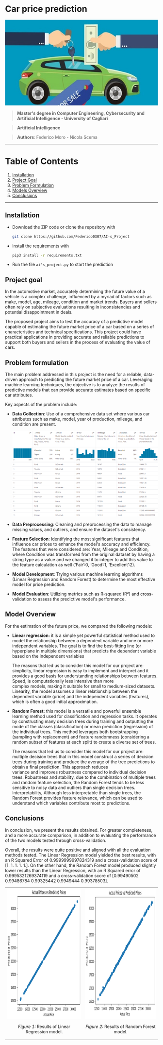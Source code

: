 # Car price prediction

<p align="center"> 
  <img src="/graphics and presentation/dataset-cover.jpg" alt="Car price prediction" height="282px" width="637">
</p>


> **Master's degree in Computer Engineering, Cybersecurity and Artificial Intelligence - University of Cagliari**

> **Artificial Intelligence**

> **Authors**: Federico Moro - Nicola Scema


***
# Table of Contents
1. [Installation](#installation)
2. [Project Goal](#project-goal)
3. [Problem Formulation](#problem-formulation)
4. [Models Overview](#model-overview)
5. [Conclusions](#conclusions)

***

## Installation

- Download the ZIP code or clone the repository with
  ```bash
  git clone https://github.com/Federico0307/AI-s_Project
  ```
- Install the requirements with

  ```bash
  pip3 install -r requirements.txt
  ```
- Run the file `ai's_project.py` to start the prediction

## Project goal

In the automotive market, accurately determining the future value of a vehicle is a complex challenge, influenced by a myriad of factors such as make, model, age, mileage, condition and market trends. Buyers and sellers often rely on subjective evaluations resulting in inconsistencies and potential disappointment in deals.

The proposed project aims to test the accuracy of a predictive model capable of estimating the future market price of a car based on a series of characteristics and technical specifications. This project could have practical applications in providing accurate and reliable predictions to support both buyers and sellers in the process of evaluating the value of cars.

## Problem formulation

The main problem addressed in this project is the need for a reliable, data-driven approach to predicting the future market price of a car. Leveraging machine learning techniques, the objective is to analyze the results of predictive models that can provide accurate estimates based on specific car attributes.

Key aspects of the problem include:

* **Data Collection**: Use of a comprehensive data set where various car attributes such as make, model, year of production, mileage, and condition are present.
  <p align="center"> 
  <img src="/graphics and presentation/dataset_example.png" alt="dataset" height="282px" width="637">
</p>

* **Data Preprocessing**: Cleaning and preprocessing the data to manage missing values, and outliers, and ensure the dataset's consistency.

* **Feature Selection**: Identifying the most significant features that influence car prices to enhance the model's accuracy and efficiency. The features that were considered are: Year, Mileage and Condition, where Condition was transformed from the original dataset by having a string type as a value and we changed it to integer to add this value to the feature calculation as well (‘Fair’:0, ‘Good’:1, ‘Excellent’:2).

* **Model Development**: Trying various machine learning algorithms (Linear Regression and Random Forest) to determine the most effective model for price prediction.

* **Model Evaluation**: Utilizing metrics such as R-squared (R²) and cross-validation to assess the predictive model's performance.

## Model Overview
For the estimation of the future price, we compared the following models:

* **Linear regression:** it is a simple yet powerful statistical method used to model the relationship between a dependent variable and one or more independent variables. The goal is to find the best-fitting line (or hyperplane in multiple dimensions) that predicts the dependent variable based on the independent variables

  The reasons that led us to consider this model for our project are: simplicity, linear regression is easy to implement and interpret and it provides a good basis for understanding relationships between features. Speed, is computationally less intensive than more   
  complex models, making it suitable for small to medium-sized datasets. Linearity, the model assumes a linear relationship between the dependent variable (price) and the independent variables (features), which is often a good initial approximation.

* **Random Forest:** this model is a versatile and powerful ensemble learning method used for classification and regression tasks. It operates by constructing many decision trees during training and outputting the mode of the classes (classification) or mean prediction (regression) of the individual trees. This method leverages both bootstrapping (sampling with replacement) and feature randomness (considering a random subset of features at each split) to create a diverse set of trees.

  The reasons that led us to consider this model for our project are: multiple decision trees that in this model construct a series of decision trees during training and produce the average of the tree predictions to obtain a final prediction. This approach reduces   
  variance and improves robustness compared to individual decision trees. Robustness and stability, due to the combination of multiple trees and random feature selection, the Random Forest tends to be less sensitive to noisy data and outliers than single decision trees.   Interpretability, Although less interpretable than single trees, the Random Forest provides feature relevance, which can be used to understand which variables contribute most to predictions.

## Conclusions

In conclusion, we present the results obtained. For greater completeness, and a more accurate comparison, in addition to evaluating the performance of the two models tested through cross-validation. 

Overall, the results were quite positive and aligned with all the evaluation methods tested. The Linear Regression model yielded the best results, with an R Squared Error of 0.9999999997824319 and a cross-validation score of [1. 1. 1. 1. 1.]. On the other hand, the Random Forest model produced slightly lower results than the Linear Regression, with an R Squared error of 0.9995321269374119 and a cross-validation score of [0.99490502 0.99486784 0.99325442 0.9949444 0.99378503].


<table>
  <tr>
    <td style="text-align: center;">
      <img src="/graphics and presentation/linear_regression_ev.png" alt="Preprocessing Steps"  height="430" width="470">
      <p><em>Figure 1:</em> Results of Linear Regression model.</p>
    </td>
    <td style="text-align: center;">
      <img src="/graphics and presentation/random_forest_ev.png" alt="Linear Regression Results" height="430" width="470">
      <p><em>Figure 2:</em> Results of Random Forest model.</p>
    </td>
  </tr>
</table>
